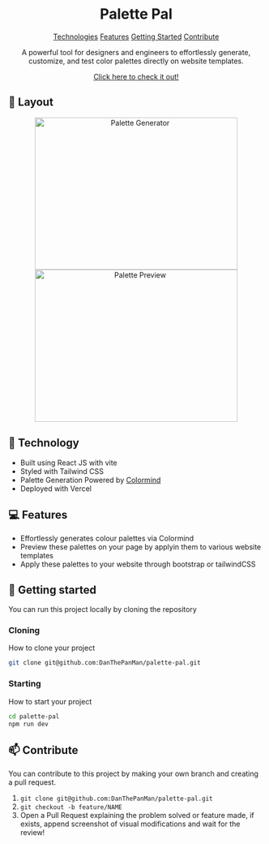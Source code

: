 
<h1 align="center" style="font-weight: bold;">Palette Pal </h1>

<p align="center">
<a href="#tech">Technologies</a>
<a href="#features">Features</a>
<a href="#started">Getting Started</a>
<a href="#contribute">Contribute</a> 
</p>


<p align="center">A powerful tool for designers and engineers to effortlessly generate, customize, and test color palettes directly on website templates.</p>



<p align="center">
<a href="https://palettepal.vercel.app/">Click here to check it out!</a>
</p>

<h2 id="layout">🎨 Layout</h2>

<p align="center">

<img src="https://i.imgur.com/AH5SEbG.png[/img" alt="Palette Generator" width="400px" height="300px">
<img src="https://i.imgur.com/5Ny7NE0.png[/img" alt="Palette Preview" width="400px" height="300px">
</p>

<h2 id="tech">📝 Technology</h2>

- Built using React JS with vite
- Styled with Tailwind CSS
- Palette Generation Powered by <a href="http://colormind.io/">Colormind</a>
- Deployed with Vercel


<h2 id="features">💻 Features</h2>

- Effortlessly generates colour palettes via Colormind
- Preview these palettes on your page by applyin them to various website templates
- Apply these palettes to your website through bootstrap or tailwindCSS

<h2 id="started">🚀 Getting started</h2>

You can run this project locally by cloning the repository

<h3>Cloning</h3>

How to clone your project

```bash
git clone git@github.com:DanThePanMan/palette-pal.git
```

<h3>Starting</h3>

How to start your project

```bash
cd palette-pal
npm run dev
```

<h2 id="contribute">📫 Contribute</h2>

You can contribute to this project by making your own branch and creating a pull request.

1. `git clone git@github.com:DanThePanMan/palette-pal.git`
2. `git checkout -b feature/NAME`
3. Open a Pull Request explaining the problem solved or feature made, if exists, append screenshot of visual modifications and wait for the review!
